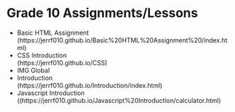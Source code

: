 <h1>Grade 10 Assignments/Lessons</h1>

<ul>
  <li>Basic HTML Assignment</li> (https://jerrf010.github.io/Basic%20HTML%20Assignment%20/index.html)
  <li>CSS Introduction</li> (https://jerrf010.github.io/CSS)
  <li>IMG Global</li> 
  <li>Introduction</li> (https://jerrf010.github.io/Introduction/index.html)
  <li>Javascript Introduction</li> ((https://jerrf010.github.io/Javascript%20Introduction/calculator.html)
</ul>
